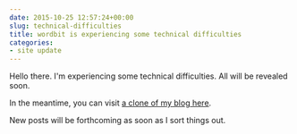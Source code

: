 ```yaml
---
date: 2015-10-25 12:57:24+00:00
slug: technical-difficulties
title: wordbit is experiencing some technical difficulties
categories:
- site update
---
```



Hello there. I'm experiencing some technical difficulties. All will be revealed soon.

In the meantime, you can visit [a clone of my blog here](http://wordbitlog.wordpress.com/).

New posts will be forthcoming as soon as I sort things out.